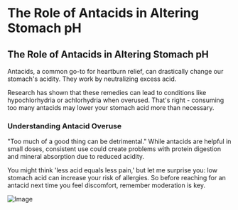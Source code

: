 # The Role of Antacids in Altering Stomach pH

## **The Role of Antacids in Altering Stomach pH**

Antacids, a common go-to for heartburn relief, can drastically change our stomach's acidity. They work by neutralizing excess acid.

Research has shown that these remedies can lead to conditions like hypochlorhydria or achlorhydria when overused. That's right - consuming too many antacids may lower your stomach acid more than necessary.

### **Understanding Antacid Overuse**

"Too much of a good thing can be detrimental." While antacids are helpful in small doses, consistent use could create problems with protein digestion and mineral absorption due to reduced acidity.

You might think 'less acid equals less pain,' but let me surprise you: low stomach acid can increase your risk of allergies. So before reaching for an antacid next time you feel discomfort, remember moderation is key.

![Image](https://drberg-dam.imgix.net/video-thumbnails/4748cfa8-da26-4cdd-8728-7defab1cae0e.jpg?w=992&auto=compress,format)